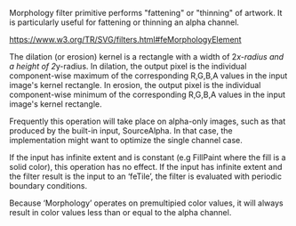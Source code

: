 Morphology filter primitive performs "fattening" or "thinning" of artwork. It is particularly useful for fattening or thinning an alpha channel.

https://www.w3.org/TR/SVG/filters.html#feMorphologyElement

The dilation (or erosion) kernel is a rectangle with a width of 2*x-radius and a height of 2*y-radius. In dilation, the output pixel is the individual component-wise maximum of the corresponding R,G,B,A values in the input image's kernel rectangle. In erosion, the output pixel is the individual component-wise minimum of the corresponding R,G,B,A values in the input image's kernel rectangle.

Frequently this operation will take place on alpha-only images, such as that produced by the built-in input, SourceAlpha. In that case, the implementation might want to optimize the single channel case.

If the input has infinite extent and is constant (e.g FillPaint where the fill is a solid color), this operation has no effect. If the input has infinite extent and the filter result is the input to an ‘feTile’, the filter is evaluated with periodic boundary conditions.

Because ‘Morphology’ operates on premultipied color values, it will always result in color values less than or equal to the alpha channel.